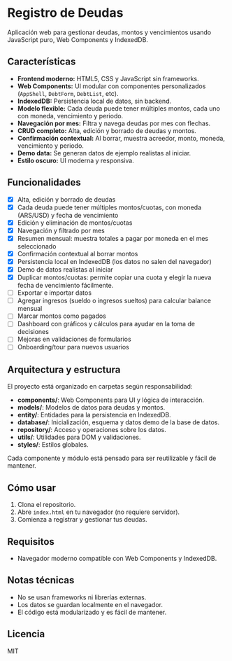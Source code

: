 # Registro de Deudas

Aplicación web para gestionar deudas, montos y vencimientos usando JavaScript puro, Web Components y IndexedDB.

## Características
- **Frontend moderno:** HTML5, CSS y JavaScript sin frameworks.
- **Web Components:** UI modular con componentes personalizados (`AppShell`, `DebtForm`, `DebtList`, etc).
- **IndexedDB:** Persistencia local de datos, sin backend.
- **Modelo flexible:** Cada deuda puede tener múltiples montos, cada uno con moneda, vencimiento y periodo.
- **Navegación por mes:** Filtra y navega deudas por mes con flechas.
- **CRUD completo:** Alta, edición y borrado de deudas y montos.
- **Confirmación contextual:** Al borrar, muestra acreedor, monto, moneda, vencimiento y periodo.
- **Demo data:** Se generan datos de ejemplo realistas al iniciar.
- **Estilo oscuro:** UI moderna y responsiva.

## Funcionalidades

- [x] Alta, edición y borrado de deudas
- [x] Cada deuda puede tener múltiples montos/cuotas, con moneda (ARS/USD) y fecha de vencimiento
- [x] Edición y eliminación de montos/cuotas
- [x] Navegación y filtrado por mes
- [x] Resumen mensual: muestra totales a pagar por moneda en el mes seleccionado
- [x] Confirmación contextual al borrar montos
- [x] Persistencia local en IndexedDB (los datos no salen del navegador)
- [x] Demo de datos realistas al iniciar
- [x] Duplicar montos/cuotas: permite copiar una cuota y elegir la nueva fecha de vencimiento fácilmente.
- [ ] Exportar e importar datos
- [ ] Agregar ingresos (sueldo o ingresos sueltos) para calcular balance mensual
- [ ] Marcar montos como pagados
- [ ] Dashboard con gráficos y cálculos para ayudar en la toma de decisiones
- [ ] Mejoras en validaciones de formularios
- [ ] Onboarding/tour para nuevos usuarios

## Arquitectura y estructura
El proyecto está organizado en carpetas según responsabilidad:
- **components/**: Web Components para UI y lógica de interacción.
- **models/**: Modelos de datos para deudas y montos.
- **entity/**: Entidades para la persistencia en IndexedDB.
- **database/**: Inicialización, esquema y datos demo de la base de datos.
- **repository/**: Acceso y operaciones sobre los datos.
- **utils/**: Utilidades para DOM y validaciones.
- **styles/**: Estilos globales.

Cada componente y módulo está pensado para ser reutilizable y fácil de mantener.

## Cómo usar
1. Clona el repositorio.
2. Abre `index.html` en tu navegador (no requiere servidor).
3. Comienza a registrar y gestionar tus deudas.

## Requisitos
- Navegador moderno compatible con Web Components y IndexedDB.

## Notas técnicas
- No se usan frameworks ni librerías externas.
- Los datos se guardan localmente en el navegador.
- El código está modularizado y es fácil de mantener.

## Licencia
MIT